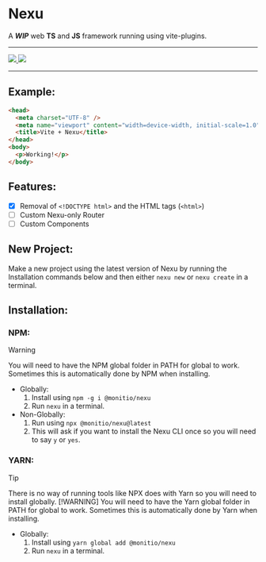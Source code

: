 # Nexu
A ***WIP*** web **TS** and **JS** framework running using vite-plugins.

---

<a href="https://www.npmjs.com/package/nexu">
  <img src="https://custom-icon-badges.demolab.com/badge/Package-NPM-red?style=for-the-badge&logo=npm&logoColor=white" />
</a>
<a href="https://yarnpkg.com/package?q=nexu&name=nexu">
  <img src="https://custom-icon-badges.demolab.com/badge/Package-Yarn-blue?style=for-the-badge&logo=yarn&logoColor=white" />
</a>

---

## Example:
```html
<head>
  <meta charset="UTF-8" />
  <meta name="viewport" content="width=device-width, initial-scale=1.0" />
  <title>Vite + Nexu</title>
</head>
<body>
  <p>Working!</p>
</body>
```

## Features:
- [x] Removal of `<!DOCTYPE html>` and the HTML tags (`<html>`)
- [ ] Custom Nexu-only Router
- [ ] Custom Components

## New Project:
Make a new project using the latest version of Nexu by running the Installation commands below and then either `nexu new` or `nexu create` in a terminal.

## Installation:
### NPM:
> [!WARNING]
> You will need to have the NPM global folder in PATH for global to work. Sometimes this is automatically done by NPM when installing.

- Globally:
    1. Install using `npm -g i @monitio/nexu`
    2. Run `nexu` in a terminal.
- Non-Globally:
    1. Run using `npx @monitio/nexu@latest`
    2. This will ask if you want to install the Nexu CLI once so you will need to say `y` or `yes`.

### YARN:
> [!TIP]
> There is no way of running tools like NPX does with Yarn so you will need to install globally.
> [!WARNING]
> You will need to have the Yarn global folder in PATH for global to work. Sometimes this is automatically done by Yarn when installing.

- Globally:
    1. Install using `yarn global add @monitio/nexu`
    2. Run `nexu` in a terminal.
